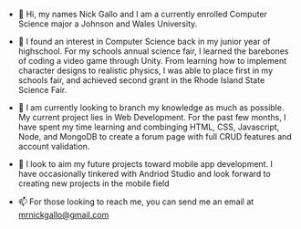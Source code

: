 - 👋 Hi, my names Nick Gallo and I am a currently enrolled Computer Science major a Johnson and Wales University.

- 👀 I found an interest in Computer Science back in my junior year of highschool. For my schools annual science fair, I learned the barebones of coding a video game through Unity.
From learning how to implement character designs to realistic physics, I was able to place first in my schools fair, and achieved second grant in the Rhode Island State Science
Fair.

- 🌱 I am currently looking to branch my knowledge as much as possible. My current project lies in Web Development. For the past few months, I have spent my time learning and
combinging HTML, CSS, Javascript, Node, and MongoDB to create a forum page with full CRUD features and account validation.

- 💞️ I look to aim my future projects toward mobile app development. I have occasionally tinkered with Andriod Studio and  look forward to creating new projects in the mobile field

- 📫 For those looking to reach me, you can send me an email at mrnickgallo@gmail.com

<!---
Galloetic/Galloetic is a ✨ special ✨ repository because its `README.md` (this file) appears on your GitHub profile.
You can click the Preview link to take a look at your changes.
--->
